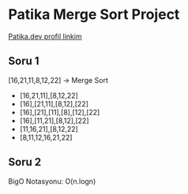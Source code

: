 # Patika Merge Sort Project

[Patika.dev profil linkim](https://app.patika.dev/denizerkeskiner)

<h2>Soru 1</h2>

[16,21,11,8,12,22] -> Merge Sort

- [16,21,11],[8,12,22]
- [16],[21,11],[8,12],[22]
- [16],[21],[11],[8],[12],[22]
- [16],[11,21],[8,12],[22]
- [11,16,21],[8,12,22]
- [8,11,12,16,21,22]

<h2>Soru 2</h2>

BigO Notasyonu: O(n.logn)

